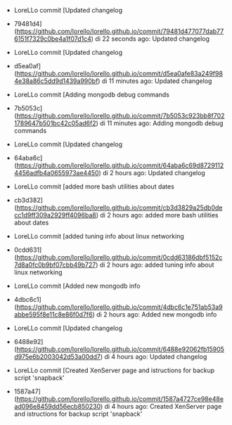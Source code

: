 * LoreLLo commit [Updated changelog
 - 79481d4](https://github.com/lorello/lorello.github.io/commit/79481d477077dab776151f7329c0be4a1f07d1c4) di 22 seconds ago: Updated changelog

* LoreLLo commit [Updated changelog
 - d5ea0af](https://github.com/lorello/lorello.github.io/commit/d5ea0afe83a249f984e38a86c5dd9d1439a990bf) di 11 minutes ago: Updated changelog

* LoreLLo commit [Adding mongodb debug commands
 - 7b5053c](https://github.com/lorello/lorello.github.io/commit/7b5053c923bb8f7021789647b501bc42c05ad6f2) di 11 minutes ago: Adding mongodb debug commands

* LoreLLo commit [Updated changelog
 - 64aba6c](https://github.com/lorello/lorello.github.io/commit/64aba6c69d87291124456adfb4a0655973ae4450) di 2 hours ago: Updated changelog

* LoreLLo commit [added more bash utilities about dates
 - cb3d382](https://github.com/lorello/lorello.github.io/commit/cb3d3829a25db0decc1d9ff309a2929ff4096ba8) di 2 hours ago: added more bash utilities about dates

* LoreLLo commit [added tuning info about linux networking
 - 0cdd631](https://github.com/lorello/lorello.github.io/commit/0cdd63186dbf5152c7d8a0fc0b9bf07cbb49b727) di 2 hours ago: added tuning info about linux networking

* LoreLLo commit [Added new mongodb info
 - 4dbc6c1](https://github.com/lorello/lorello.github.io/commit/4dbc6c1e751ab53a9abbe595f8e11c8e86f0d7f6) di 2 hours ago: Added new mongodb info

* LoreLLo commit [Updated changelog
 - 6488e92](https://github.com/lorello/lorello.github.io/commit/6488e92062fb15905d975e6b2003042d53a00dd7) di 4 hours ago: Updated changelog

* LoreLLo commit [Created XenServer page and istructions for backup script 'snapback'
 - 1587a47](https://github.com/lorello/lorello.github.io/commit/1587a4727ce98e48ead096e8459dd56ecb850230) di 4 hours ago: Created XenServer page and istructions for backup script 'snapback'
